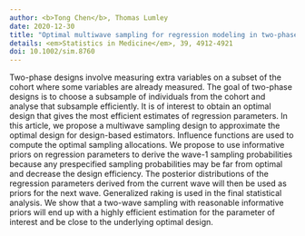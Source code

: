 ```yaml
---
author: <b>Tong Chen</b>, Thomas Lumley
date: 2020-12-30
title: "Optimal multiwave sampling for regression modeling in two‐phase designs"
details: <em>Statistics in Medicine</em>, 39, 4912-4921
doi: 10.1002/sim.8760
---
```


Two-phase designs involve measuring extra variables on a subset of the cohort where some variables are already measured. The goal of two-phase designs is to choose a subsample of individuals from the cohort and analyse that subsample efficiently. It is of interest to obtain an optimal design that gives the most efficient estimates of regression parameters. In this article, we propose a multiwave sampling design to approximate the optimal design for design-based estimators. Influence functions are used to compute the optimal sampling allocations. We propose to use informative priors on regression parameters to derive the wave-1 sampling probabilities because any prespecified sampling probabilities may be far from optimal and decrease the design efficiency. The posterior distributions of the regression parameters derived from the current wave will then be used as priors for the next wave. Generalized raking is used in the final statistical analysis. We show that a two-wave sampling with reasonable informative priors will end up with a highly efficient estimation for the parameter of interest and be close to the underlying optimal design.
